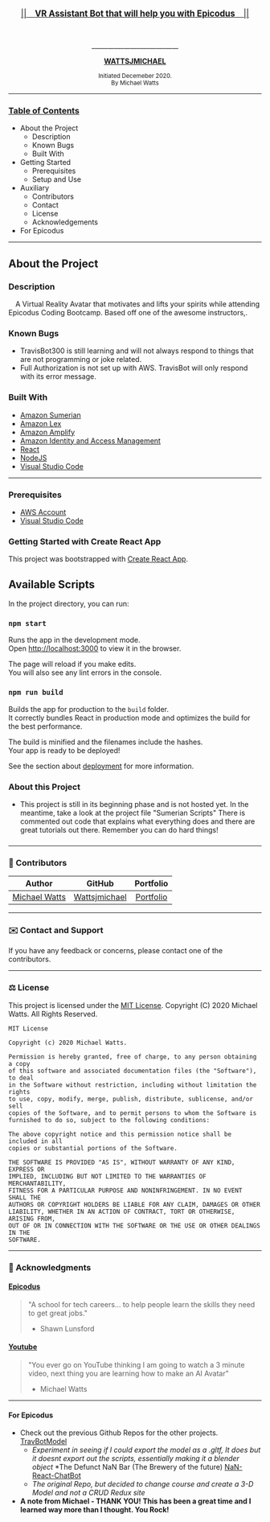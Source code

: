 <br>
<p align="center">
  <u><big>||&emsp;<b><u>VR Assistant Bot that will help you with Epicodus</u></b>&emsp;||</big></u>
</p>
<p align="center">
    <!-- Project Avatar/Logo -->
    <br>
    <a href="https://github.com/wattsjmichael>
        <img style="border-radius: 100%" src="D:\Epiprojects\React\Capstone-Travis\TravisBot.PNG">
    </a>
    <p align="center">
      ___________________________
    </p>
    <!-- GitHub Link -->
    <p align="center">
        <a href="https://github.com/wattsjmichael">
            <strong>WATTSJMICHAEL</strong>
        </a>
    </p>

</p>

<p align="center">
  <small>Initiated Decemeber 2020.</small>
  <br>
  <small>By Michael Watts</small>
</p>


------------------------------
### <u>Table of Contents</u>
* About the Project
    * Description
    * Known Bugs
    * Built With
* Getting Started
    * Prerequisites
    * Setup and Use
* Auxiliary
    * Contributors
    * Contact
    * License
    * Acknowledgements
* For Epicodus
    
------------------------------

## About the Project

###  Description
&emsp;A Virtual Reality Avatar that motivates and lifts your spirits while attending Epicodus Coding Bootcamp. Based off one of the awesome instructors,.

### Known Bugs

* TravisBot300 is still learning and will not always respond to things that are not programming or joke related. 
* Full Authorization is not set up with AWS. TravisBot will only respond with its error message. 

###  Built With
* [Amazon Sumerian ](https://aws.amazon.com/sumerian/)
* [Amazon Lex](https://aws.amazon.com/lex/)
* [Amazon Amplify](https://aws.amazon.com/amplify/)
* [Amazon Identity and Access Management](https://www.amazonaws.cn/en/iam/)
* [React](https://reactjs.org/)
* [NodeJS](https://nodejs.org/en/)
* [Visual Studio Code](https://code.visualstudio.com/)

------------------------------


###  Prerequisites
 * [AWS Account](https://aws.amazon.com/account/) 
 * [Visual Studio Code](https://code.visualstudio.com)


### Getting Started with Create React App

This project was bootstrapped with [Create React App](https://github.com/facebook/create-react-app).

## Available Scripts

In the project directory, you can run:

### `npm start`

Runs the app in the development mode.\
Open [http://localhost:3000](http://localhost:3000) to view it in the browser.

The page will reload if you make edits.\
You will also see any lint errors in the console.


### `npm run build`

Builds the app for production to the `build` folder.\
It correctly bundles React in production mode and optimizes the build for the best performance.

The build is minified and the filenames include the hashes.\
Your app is ready to be deployed!

See the section about [deployment](https://facebook.github.io/create-react-app/docs/deployment) for more information.

### About this Project

* This project is still in its beginning phase and is not hosted yet. In the meantime, take a look at the project file "Sumerian Scripts" There is commented out code that explains
what everything does and there are great tutorials out there. Remember you can do hard things! 

###

------------------------------

### 🤝 Contributors

| Author | GitHub | Portfolio |
|--------|:------:|:---------:|
| [Michael Watts](https://linkedin.com/in/wattsjmichael) | [Wattsjmichael](https://github.com/wattsjmichael) |  [Portfolio](www.wattsjmichael.com) |

------------------------------

### ✉️ Contact and Support

If you have any feedback or concerns, please contact one of the contributors.



------------------------------

### ⚖️ License

This project is licensed under the [MIT License](https://opensource.org/licenses/MIT). Copyright (C) 2020 Michael Watts. All Rights Reserved.
```
MIT License

Copyright (c) 2020 Michael Watts.

Permission is hereby granted, free of charge, to any person obtaining a copy
of this software and associated documentation files (the "Software"), to deal
in the Software without restriction, including without limitation the rights
to use, copy, modify, merge, publish, distribute, sublicense, and/or sell
copies of the Software, and to permit persons to whom the Software is
furnished to do so, subject to the following conditions:

The above copyright notice and this permission notice shall be included in all
copies or substantial portions of the Software.

THE SOFTWARE IS PROVIDED "AS IS", WITHOUT WARRANTY OF ANY KIND, EXPRESS OR
IMPLIED, INCLUDING BUT NOT LIMITED TO THE WARRANTIES OF MERCHANTABILITY,
FITNESS FOR A PARTICULAR PURPOSE AND NONINFRINGEMENT. IN NO EVENT SHALL THE
AUTHORS OR COPYRIGHT HOLDERS BE LIABLE FOR ANY CLAIM, DAMAGES OR OTHER
LIABILITY, WHETHER IN AN ACTION OF CONTRACT, TORT OR OTHERWISE, ARISING FROM,
OUT OF OR IN CONNECTION WITH THE SOFTWARE OR THE USE OR OTHER DEALINGS IN THE
SOFTWARE.
```

------------------------------

### 🌟 Acknowledgments

#### [Epicodus](https://www.epicodus.com/)
>"A school for tech careers... to help people learn the skills they need to get great jobs."
> - Shawn Lunsford


#### [Youtube](https://www.youtube.com)
> "You ever go on YouTube thinking I am going to watch a 3 minute video, next thing you are learning how to make an AI Avatar"
> - Michael Watts


------------------------------


#### For Epicodus 
* Check out the previous Github Repos for the other projects. [TravBotModel](https://github.com/wattsjmichael/TravBotModel) 
  * <em>Experiment in seeing if I could export the model as a .gltf, It does but it doesnt export out the scripts, essentially making it a blender object</em>
*The Defunct NaN Bar (The Brewery of the future) [NaN-React-ChatBot](https://github.com/wattsjmichael/NaN-React-ChatBot)
  * <em>The original Repo, but decided to change course and create a 3-D Model and not a CRUD Redux site</em>
* <strong>A note from Michael - THANK YOU! This has been a great time and I learned way more than I thought. You Rock!</strong> 